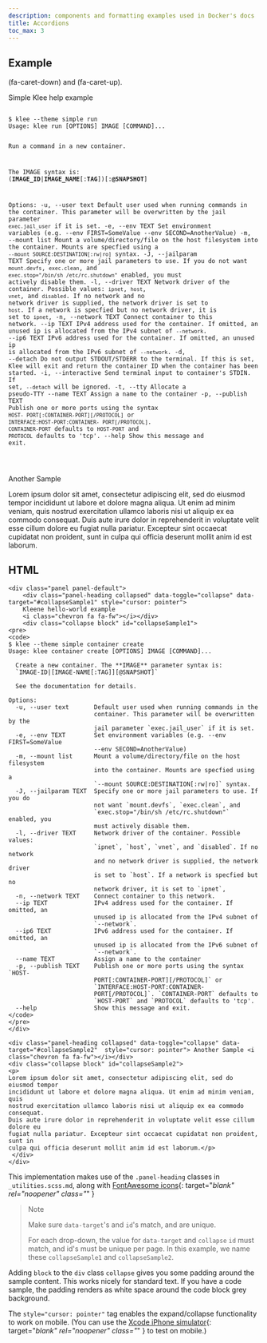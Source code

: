 ```yaml
---
description: components and formatting examples used in Docker's docs
title: Accordions
toc_max: 3
---
```


## Example

<i class="fa fa-caret-down" aria-hidden="true"></i> (fa-caret-down) and
<i class="fa fa-caret-up" aria-hidden="true"></i> (fa-caret-up).

<div class="panel panel-default">
    <div class="panel-heading collapsed" data-toggle="collapse" data-target="#collapseSample1" style="cursor: pointer">
    Simple Klee help example
    <i class="chevron fa fa-fw"></i></div>
    <div class="collapse block" id="collapseSample1">
<pre>
<code>
$ klee --theme simple run
Usage: klee run [OPTIONS] IMAGE [COMMAND]...

  Run a command in a new container.

  The IMAGE syntax is: (**IMAGE_ID**|**IMAGE_NAME**[:**TAG**])[:**@SNAPSHOT**]

Options:
 -u, --user text       Default user used when running commands in the
                       container. This parameter will be overwritten by the
                       jail parameter `exec.jail_user` if it is set.
 -e, --env TEXT        Set environment variables (e.g. --env FIRST=SomeValue
                       --env SECOND=AnotherValue)
 -m, --mount list      Mount a volume/directory/file on the host filesystem
                       into the container. Mounts are specfied using a
                       `--mount SOURCE:DESTINATION[:rw|ro]` syntax.
 -J, --jailparam TEXT  Specify one or more jail parameters to use. If you do
                       not want `mount.devfs`, `exec.clean`, and
                       `exec.stop="/bin/sh /etc/rc.shutdown"` enabled, you
                       must actively disable them.
 -l, --driver TEXT     Network driver of the container. Possible values:
                       `ipnet`, `host`, `vnet`, and `disabled`. If no network
                       and no network driver is supplied, the network driver
                       is set to `host`. If a network is specfied but no
                       network driver, it is set to `ipnet`,
 -n, --network TEXT    Connect container to this network.
 --ip TEXT             IPv4 address used for the container. If omitted, an
                       unused ip is allocated from the IPv4 subnet of
                       `--network`.
 --ip6 TEXT            IPv6 address used for the container. If omitted, an
                       unused ip is allocated from the IPv6 subnet of
                       `--network`.
 -d, --detach          Do not output STDOUT/STDERR to the terminal. If this
                       is set, Klee will exit and return the container ID
                       when the container has been started.
 -i, --interactive     Send terminal input to container's STDIN. If set,
                       `--detach` will be ignored.
 -t, --tty             Allocate a pseudo-TTY
 --name TEXT           Assign a name to the container
 -p, --publish TEXT    Publish one or more ports using the syntax `HOST-
                       PORT[:CONTAINER-PORT][/PROTOCOL]` or
                       `INTERFACE:HOST-PORT:CONTAINER-
                       PORT[/PROTOCOL]`. `CONTAINER-PORT` defaults to
                       `HOST-PORT` and `PROTOCOL` defaults to 'tcp'.
 --help                Show this message and exit.

</code>
</pre>
</div>

<div class="panel-heading collapsed" data-toggle="collapse" data-target="#collapseSample2"  style="cursor: pointer"> Another Sample <i class="chevron fa fa-fw"></i></div>
<div class="collapse block" id="collapseSample2">
<p>
Lorem ipsum dolor sit amet, consectetur adipiscing elit, sed do eiusmod tempor
incididunt ut labore et dolore magna aliqua. Ut enim ad minim veniam, quis
nostrud exercitation ullamco laboris nisi ut aliquip ex ea commodo consequat.
Duis aute irure dolor in reprehenderit in voluptate velit esse cillum dolore eu
fugiat nulla pariatur. Excepteur sint occaecat cupidatat non proident, sunt in
culpa qui officia deserunt mollit anim id est laborum.</p>
 </div>
</div>

## HTML

```
<div class="panel panel-default">
    <div class="panel-heading collapsed" data-toggle="collapse" data-target="#collapseSample1" style="cursor: pointer">
    Kleene hello-world example
    <i class="chevron fa fa-fw"></i></div>
    <div class="collapse block" id="collapseSample1">
<pre>
<code>
$ klee --theme simple container create
Usage: klee container create [OPTIONS] IMAGE [COMMAND]...

  Create a new container. The **IMAGE** parameter syntax is:
  `IMAGE-ID|[IMAGE-NAME[:TAG]][@SNAPSHOT]`

  See the documentation for details.

Options:
  -u, --user text       Default user used when running commands in the
                        container. This parameter will be overwritten by the
                        jail parameter `exec.jail_user` if it is set.
  -e, --env TEXT        Set environment variables (e.g. --env FIRST=SomeValue
                        --env SECOND=AnotherValue)
  -m, --mount list      Mount a volume/directory/file on the host filesystem
                        into the container. Mounts are specfied using a
                        `--mount SOURCE:DESTINATION[:rw|ro]` syntax.
  -J, --jailparam TEXT  Specify one or more jail parameters to use. If you do
                        not want `mount.devfs`, `exec.clean`, and
                        `exec.stop="/bin/sh /etc/rc.shutdown"` enabled, you
                        must actively disable them.
  -l, --driver TEXT     Network driver of the container. Possible values:
                        `ipnet`, `host`, `vnet`, and `disabled`. If no network
                        and no network driver is supplied, the network driver
                        is set to `host`. If a network is specfied but no
                        network driver, it is set to `ipnet`,
  -n, --network TEXT    Connect container to this network.
  --ip TEXT             IPv4 address used for the container. If omitted, an
                        unused ip is allocated from the IPv4 subnet of
                        `--network`.
  --ip6 TEXT            IPv6 address used for the container. If omitted, an
                        unused ip is allocated from the IPv6 subnet of
                        `--network`.
  --name TEXT           Assign a name to the container
  -p, --publish TEXT    Publish one or more ports using the syntax `HOST-
                        PORT[:CONTAINER-PORT][/PROTOCOL]` or
                        `INTERFACE:HOST-PORT:CONTAINER-
                        PORT[/PROTOCOL]`. `CONTAINER-PORT` defaults to
                        `HOST-PORT` and `PROTOCOL` defaults to 'tcp'.
  --help                Show this message and exit.
</code>
</pre>
</div>

<div class="panel-heading collapsed" data-toggle="collapse" data-target="#collapseSample2"  style="cursor: pointer"> Another Sample <i class="chevron fa fa-fw"></i></div>
<div class="collapse block" id="collapseSample2">
<p>
Lorem ipsum dolor sit amet, consectetur adipiscing elit, sed do eiusmod tempor
incididunt ut labore et dolore magna aliqua. Ut enim ad minim veniam, quis
nostrud exercitation ullamco laboris nisi ut aliquip ex ea commodo consequat.
Duis aute irure dolor in reprehenderit in voluptate velit esse cillum dolore eu
fugiat nulla pariatur. Excepteur sint occaecat cupidatat non proident, sunt in
culpa qui officia deserunt mollit anim id est laborum.</p>
 </div>
</div>
```

This implementation makes use of the `.panel-heading` classes in
`_utilities.scss.md`,
along with [FontAwesome icons](http://fontawesome.io/cheatsheet/){: target="_blank" rel="noopener" class="_" }

> Note
>
>Make sure `data-target`'s and `id`'s match, and are unique.
>
>For each drop-down, the value for `data-target` and
`collapse` `id` must match, and id's must be unique per page. In this example,
we name these `collapseSample1` and `collapseSample2`.

Adding `block` to the `div` class `collapse` gives you some padding around the
sample content. This works nicely for standard text. If you have a code sample,
the padding renders as white space around the code block grey background.

The `style="cursor: pointer"` tag enables the expand/collapse functionality to
work on mobile. (You can use the [Xcode iPhone simulator](https://developer.apple.com/library/content/documentation/IDEs/Conceptual/iOS_Simulator_Guide/GettingStartedwithiOSSimulator/GettingStartedwithiOSSimulator.html#//apple_ref/doc/uid/TP40012848-CH5-SW4){: target="_blank" rel="noopener" class="_" } to test on mobile.)
